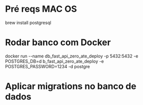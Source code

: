 # Pré reqs MAC OS

brew install postgresql

# Rodar banco com Docker

docker run --name db_fast_api_zero_ate_deploy -p 5432:5432 -e POSTGRES_DB=d
b_fast_api_zero_ate_deploy -e POSTGRES_PASSWORD=1234 -d postgre


# Aplicar migrations no banco de dados



